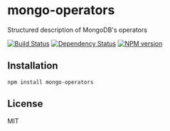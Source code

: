 # mongo-operators

Structured description of MongoDB's operators

[![Build Status](https://img.shields.io/travis/ForbesLindesay/mongo-operators/master.svg)](https://travis-ci.org/ForbesLindesay/mongo-operators)
[![Dependency Status](https://img.shields.io/david/ForbesLindesay/mongo-operators.svg)](https://david-dm.org/ForbesLindesay/mongo-operators)
[![NPM version](https://img.shields.io/npm/v/mongo-operators.svg)](https://www.npmjs.com/package/mongo-operators)

## Installation

    npm install mongo-operators

## License

  MIT